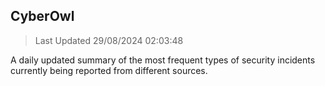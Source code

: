 ## CyberOwl 
> Last Updated 29/08/2024 02:03:48 


A daily updated summary of the most frequent types of security incidents currently being reported from different sources.

